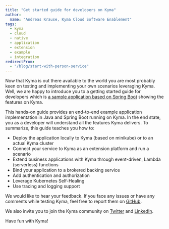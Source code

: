 ```yaml
---
title: "Get started guide for developers on Kyma"
author:
  name: "Andreas Krause, Kyma Cloud Software Enablement"
tags: 
  - kyma
  - cloud
  - native
  - application
  - extension
  - example
  - integration
redirectFrom:
  - "/blog/start-with-person-service"
---
```


Now that Kyma is out there available to the world you are most probably keen on testing and implementing your own scenarios leveraging Kyma. Well, we are happy to introduce you to a getting started guide for developers which is [a sample application based on Spring Boot](https://github.com/kyma-incubator/examples/tree/master/personservice) showing the features on Kyma.

<!-- overview -->

This hands-on guide provides an end-to-end example application implementation in Java and Spring Boot running on Kyma. In the end state, you as a developer will understand all the features Kyma delivers. To summarize, this guide teaches you how to:

- Deploy the application locally to Kyma (based on minikube) or to an actual Kyma cluster 
- Connect your service to Kyma as an extension platform and run a scenario
- Extend business applications with Kyma through event-driven, Lambda (serverless) functions
- Bind your application to a brokered backing service
- Add authentication and authorization
- Leverage Kubernetes Self-Healing
- Use tracing and logging support

We would like to hear your feedback. If you face any issues or have any comments while testing Kyma, feel free to report them on [GitHub](https://github.com/kyma-incubator/examples).  

We also invite you to join the Kyma community on [Twitter](https://twitter.com/kymaproject) and [LinkedIn](https://www.linkedin.com/company/kyma-project/). 

Have fun with Kyma! 
